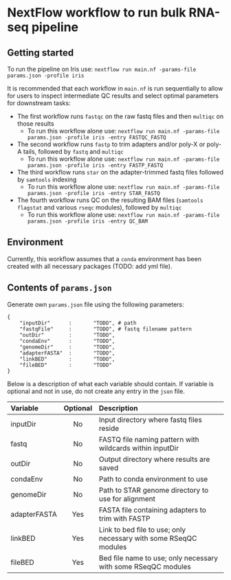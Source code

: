 # NextFlow workflow to run bulk RNA-seq pipeline

## Getting started

To run the pipeline on Iris use: `nextflow run main.nf -params-file params.json -profile iris`

It is recommended that each workflow in `main.nf` is run sequentially to allow for users to inspect intermediate QC results and select optimal parameters for downstream tasks:
- The first workflow runs `fastqc` on the raw fastq files and then `multiqc` on those results
  - To run this workflow alone use: `nextflow run main.nf -params-file params.json -profile iris -entry FASTQC_FASTQ`
- The second workflow runs `fastp` to trim adapters and/or poly-X or poly-A tails, followed by `fastq` and `multiqc`
  - To run this workflow alone use: `nextflow run main.nf -params-file params.json -profile iris -entry FASTP_FASTQ`
- The third workflow runs `star` on the adapter-trimmed fastq files followed by `samtools` indexing
  - To run this workflow alone use: `nextflow run main.nf -params-file params.json -profile iris -entry STAR_FASTQ`
- The fourth workflow runs QC on the resulting BAM files (`samtools flagstat` and various `rseqc` modules), followed by `multiqc`
  - To run this workflow alone use: `nextflow run main.nf -params-file params.json -profile iris -entry QC_BAM`

## Environment

Currently, this workflow assumes that a `conda` environment has been created with all necessary packages (TODO: add yml file).

## Contents of `params.json`

Generate own `params.json` file using the following parameters:
```
{
    "inputDir"      :       "TODO", # path
    "fastqFile"     :       "TODO", # fastq filename pattern
    "outDir"        :       "TODO",
    "condaEnv"      :       "TODO",
    "genomeDir"     :       "TODO",
    "adapterFASTA"  :       "TODO",
    "linkBED"       :       "TODO",
    "fileBED"       :       "TODO"
}
```

Below is a description of what each variable should contain. If variable is optional and not in use, do not create any entry in the `json` file.

| Variable     | Optional | Description                                                      |
| :------------| :------: | :----------------------------------------------------------------|
| inputDir     |    No    | Input directory where fastq files reside                         |
| fastq        |    No    | FASTQ file naming pattern with wildcards within inputDir         |
| outDir       |    No    | Output directory where results are saved                         |
| condaEnv     |    No    | Path to conda environment to use                                 |
| genomeDir    |    No    | Path to STAR genome directory to use for alignment               |
| adapterFASTA |    Yes   | FASTA file containing adapters to trim with FASTP                |
| linkBED      |    Yes   | Link to bed file to use; only necessary with some RSeqQC modules |
| fileBED      |    Yes   | Bed file name to use; only necessary with some RSeqQC modules    |
